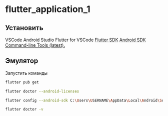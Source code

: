# flutter_application_1

## Установить
VSCode
Android Studio
Flutter for VSCode
[Flutter SDK](https://hrk-flutter-website.web.app/docs/get-started/install/windows)
[Android SDK Command-line Tools (latest).](https://i.sstatic.net/YGmH2.png)


## Эмулятор
Запустить команды

```bash
flutter pub get
```

```bash
flutter doctor --android-licenses
```

```bash
flutter config --android-sdk C:\Users\USERNAME\AppData\Local\Android\Sdk 
```

```bash
flutter doctor -v
```

